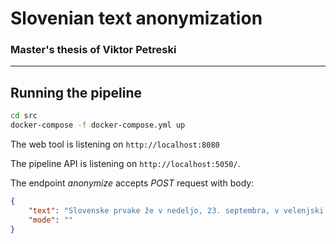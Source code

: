 # Slovenian text anonymization
### Master's thesis of Viktor Petreski
---
## Running the pipeline

```bash
cd src
docker-compose -f docker-compose.yml up
```

The web tool is listening on `http://localhost:8080`

The pipeline API is listening on `http://localhost:5050/`.

The endpoint _anonymize_ accepts *POST* request with body: 
```json
{
    "text": "Slovenske prvake že v nedeljo, 23. septembra, v velenjski Rdeči dvorani čaka večni derbi z Gorenjem v okviru tretjega kroga lige NLB, v četrtek, 29. septembra, pa še gostovanje pri španski Barceloni. Katalonski velikan, kjer igrata tudi slovenska reprezentanta Blaž Janc in Domen Makuc, je v zadnjih dveh sezonah slavil v ligi prvakov.",
    "mode": ""
}
```

